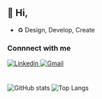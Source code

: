 ## 👋 Hi,

- ♻️ Design, Develop, Create

### Connnect with me

<a href="https://www.linkedin.com/in/iankyalo/">
  <img
    alt="Linkedin"
    src="https://img.shields.io/badge/linkedin-0077B5?logo=linkedin&logoColor=white&style=for-the-badge"
  />
</a>

<a href="mailto:iankay777@gmail.com">
  <img
    alt="Gmail"
    src="https://img.shields.io/badge/Gmail-D14836?style=for-the-badge&logo=gmail&logoColor=white"
  />
</a>

#

![GitHub stats](https://github-readme-stats.vercel.app/api?username=kakaye-mkubwa&show_icons=true&theme=city_lights)
![Top Langs](https://github-readme-stats.vercel.app/api/top-langs/?username=kakaye-mkubwa&theme=city_lights)



<!---
kakaye-mkubwa/kakaye-mkubwa is a ✨ special ✨ repository because its `README.md` (this file) appears on your GitHub profile.
You can click the Preview link to take a look at your changes.
--->
